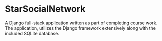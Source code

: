 # StarSocialNetwork
 A Django full-stack application written as part of completing course work.  The application, utilizes the Django framework extensively along with the included SQLite database.
